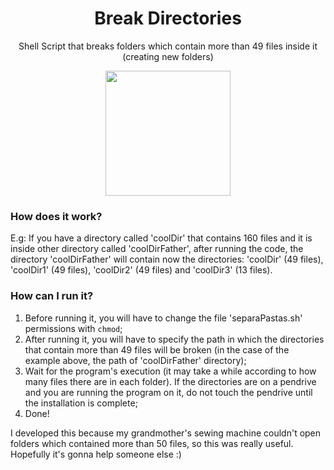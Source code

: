 <div align="center">
  <h1>Break Directories</h1>
  <p>Shell Script that breaks folders which contain more than 49 files inside it (creating new folders)</p>
  <img height="200" src="https://cdn.jsdelivr.net/gh/devicons/devicon/icons/linux/linux-original.svg" />
</div>

### How does it work?
E.g: If you have a directory called 'coolDir' that contains 160 files and it is inside other directory called 'coolDirFather', after running the code, the directory 'coolDirFather' will contain now the directories: 'coolDir' (49 files), 'coolDir1' (49 files), 'coolDir2' (49 files) and 'coolDir3' (13 files).

### How can I run it?
1. Before running it, you will have to change the file 'separaPastas.sh' permissions with `chmod`;
2. After running it, you will have to specify the path in which the directories that contain more than 49 files will be broken (in the case of the example above, the path of 'coolDirFather' directory);
3. Wait for the program's execution (it may take a while according to how many files there are in each folder). If the directories are on a pendrive and you are running the program on it, do not touch the pendrive until the installation is complete;
4. Done!

I developed this because my grandmother's sewing machine couldn't open folders which contained more than 50 files, so this was really useful. Hopefully it's gonna help someone else :)
